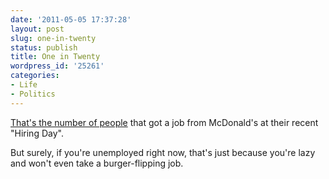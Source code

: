 ```yaml
---
date: '2011-05-05 17:37:28'
layout: post
slug: one-in-twenty
status: publish
title: One in Twenty
wordpress_id: '25261'
categories:
- Life
- Politics
---
```


[That's the number of people](http://consumerist.com/2011/05/mcdonalds-hires-62000-at-job-event-turns-down-938000.html) that got a job from McDonald's at their recent "Hiring Day".

But surely, if you're unemployed right now, that's just because you're lazy and won't even take a burger-flipping job.
